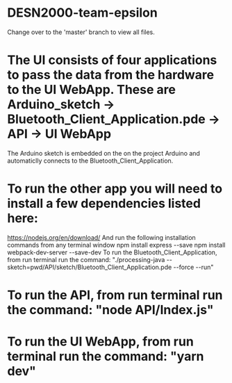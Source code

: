 # DESN2000-team-epsilon

Change over to the 'master' branch to view all files.

# The UI consists of four applications to pass the data from the hardware to the UI WebApp. These are Arduino_sketch -> Bluetooth_Client_Application.pde -> API -> UI WebApp

The Arduino sketch is embedded on the on the project Arduino and automaticlly connects to the Bluetooth_Client_Application.

# To run the other app you will need to install a few dependencies listed here:

https://nodejs.org/en/download/ And run the following installation commands from any terminal window
npm install express --save
npm install webpack-dev-server --save-dev
To run the Bluetooth_Client_Application, from run terminal run the command: "./processing-java --sketch=pwd/API/sketch/Bluetooth_Client_Application.pde --force --run"

# To run the API, from run terminal run the command: "node API/Index.js"

# To run the UI WebApp, from run terminal run the command: "yarn dev"
